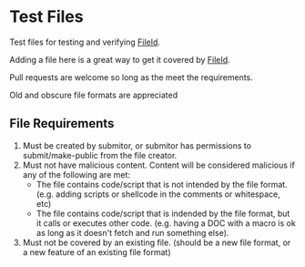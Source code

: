 # Test Files

Test files for testing and verifying [FileId](https://github.com/DBHeise/fileid).

Adding a file here is a great way to get it covered by [FileId](https://github.com/DBHeise/fileid).

Pull requests are welcome so long as the meet the requirements.

Old and obscure file formats are appreciated

## File Requirements

1. Must be created by submitor, or submitor has permissions to submit/make-public from the file creator.
2. Must not have malicious content. Content will be considered malicious if any of the following are met:
    * The file contains code/script that is not intended by the file format. (e.g. adding scripts or shellcode in the comments or whitespace, etc)
    * The file contains code/script that is indended by the file format, but it calls or executes other code. (e.g. having a DOC with a macro is ok as long as it doesn't fetch and run something else).
3. Must not be covered by an existing file. (should be a new file format, or a new feature of an existing file format)

